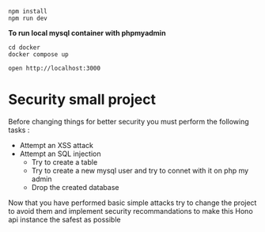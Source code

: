 ```
npm install
npm run dev
```

**To run local mysql container with phpmyadmin**

```
cd docker
docker compose up
```

```
open http://localhost:3000
```

# Security small project

Before changing things for better security you must perform the following tasks :

-   Attempt an XSS attack
-   Attempt an SQL injection
    -   Try to create a table
    -   Try to create a new mysql user and try to connet with it on php my admin
    -   Drop the created database

Now that you have performed basic simple attacks try to change the project to avoid them and implement security recommandations to make this Hono api instance the safest as possible
